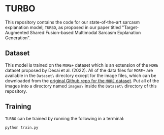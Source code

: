 # TURBO
This repository contains the code for our state-of-the-art sarcasm explanation model, `TURBO`, as proposed in our paper titled "Target-Augmented Shared Fusion-based Multimodal Sarcasm Explanation Generation". 

## Dataset
This model is trained on the `MORE+` dataset which is an extension of the `MORE` dataset proposed by Desai et al. (2022). All of the data files for `MORE+` are available in the `Dataset\` directory except for the image files, which can be downloaded from the [original Github repo for the `MORE` dataset](https://github.com/LCS2-IIITD/Multimodal-Sarcasm-Explanation-MuSE). Put all of the images into a directory named `images\` inside the `Dataset\` directory of this repository.

## Training
`TURBO` can be trained by running the following in a terminal:
```bash
python train.py
```
